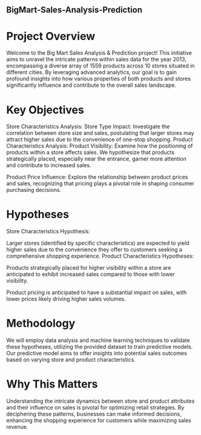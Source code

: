 ## BigMart-Sales-Analysis-Prediction

# Project Overview
Welcome to the Big Mart Sales Analysis & Prediction project! This initiative aims to unravel the intricate patterns within sales data for the year 2013, encompassing a diverse array of 1559 products across 10 stores situated in different cities. By leveraging advanced analytics, our goal is to gain profound insights into how various properties of both products and stores significantly influence and contribute to the overall sales landscape.

# Key Objectives
Store Characteristics Analysis:
Store Type Impact: Investigate the correlation between store size and sales, postulating that larger stores may attract higher sales due to the convenience of one-stop shopping.
Product Characteristics Analysis:
Product Visibility: Examine how the positioning of products within a store affects sales. We hypothesize that products strategically placed, especially near the entrance, garner more attention and contribute to increased sales.

Product Price Influence: Explore the relationship between product prices and sales, recognizing that pricing plays a pivotal role in shaping consumer purchasing decisions.

# Hypotheses
Store Characteristics Hypothesis:

Larger stores (identified by specific characteristics) are expected to yield higher sales due to the convenience they offer to customers seeking a comprehensive shopping experience.
Product Characteristics Hypotheses:

Products strategically placed for higher visibility within a store are anticipated to exhibit increased sales compared to those with lower visibility.

Product pricing is anticipated to have a substantial impact on sales, with lower prices likely driving higher sales volumes.

# Methodology
We will employ data analysis and machine learning techniques to validate these hypotheses, utilizing the provided dataset to train predictive models. Our predictive model aims to offer insights into potential sales outcomes based on varying store and product characteristics.

# Why This Matters
Understanding the intricate dynamics between store and product attributes and their influence on sales is pivotal for optimizing retail strategies. By deciphering these patterns, businesses can make informed decisions, enhancing the shopping experience for customers while maximizing sales revenue.

